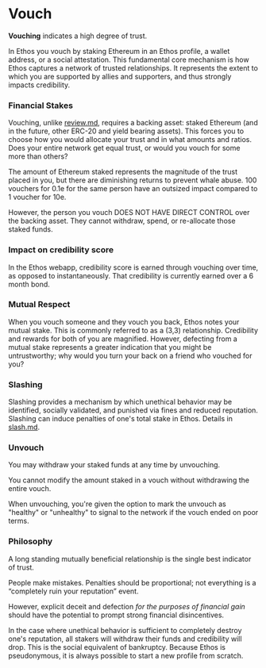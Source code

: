 # Vouch

**Vouching** indicates a high degree of trust.&#x20;

In Ethos you vouch by staking Ethereum in an Ethos profile, a wallet address, or a social attestation. This fundamental core mechanism is how Ethos captures a network of trusted relationships. It represents the extent to which you are supported by allies and supporters, and thus strongly impacts credibility.

### Financial Stakes

Vouching, unlike [review.md](review.md "mention"), requires a backing asset: staked Ethereum (and in the future, other ERC-20 and yield bearing assets). This forces you to choose how you would allocate your trust and in what amounts and ratios. Does your entire network get equal trust, or would you vouch for some more than others?

The amount of Ethereum staked represents the magnitude of the trust placed in you, but there are diminishing returns to prevent whale abuse. 100 vouchers for 0.1e for the same person have an outsized impact compared to 1 voucher for 10e.

However, the person you vouch DOES NOT HAVE DIRECT CONTROL over the backing asset. They cannot withdraw, spend, or re-allocate those staked funds.

### Impact on credibility score

In the Ethos webapp, credibility score is earned through vouching over time, as opposed to instantaneously. That credibility is currently earned over a 6 month bond.&#x20;

### Mutual Respect

When you vouch someone and they vouch you back, Ethos notes your mutual stake. This is commonly referred to as a (3,3) relationship. Credibility and rewards for both of you are magnified. However, defecting from a mutual stake represents a greater indication that you might be untrustworthy; why would you turn your back on a friend who vouched for you?&#x20;

### Slashing

Slashing provides a mechanism by which unethical behavior may be identified, socially validated, and punished via fines and reduced reputation. Slashing can induce penalties of one's total stake in Ethos. Details in [slash.md](slash.md "mention").&#x20;

### Unvouch

You may withdraw your staked funds at any time by unvouching.&#x20;

You cannot modify the amount staked in a vouch without withdrawing the entire vouch.&#x20;

When unvouching, you're given the option to mark the unvouch as "healthy" or  "unhealthy" to signal to the network if the vouch ended on poor terms.

### **Philosophy**

A long standing mutually beneficial relationship is the single best indicator of trust.&#x20;

People make mistakes. Penalties should be proportional; not everything is a “completely ruin your reputation” event.&#x20;

However, explicit deceit and defection _for the purposes of financial gain_ should have the potential to prompt strong financial disincentives.&#x20;

In the case where unethical behavior is sufficient to completely destroy one's reputation, all stakers will withdraw their funds and credibility will drop. This is the social equivalent of bankruptcy. Because Ethos is pseudonymous, it is always possible to start a new profile from scratch.&#x20;
